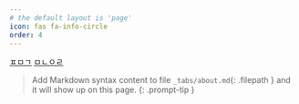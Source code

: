 ```yaml
---
# the default layout is 'page'
icon: fas fa-info-circle
order: 4
---
```


[ㅍㅁㄱ](https://trulyeven.github.io/posts/portfolio/)
[ㅁㄴㅇㄹ](https://github.com/trulyeven/trulyeven.github.io/blob/b30d21ab29e004c272881be9db246f54683095dc/_posts/info/2023-07-01-portfolio.md)
<object data="https://raw.githubusercontent.com/trulyeven/trulyeven.github.io/main/_posts/info/2023-07-01-portfolio.md" width="100%" height="600"></object>




> Add Markdown syntax content to file `_tabs/about.md`{: .filepath } and it will show up on this page.
{: .prompt-tip }
